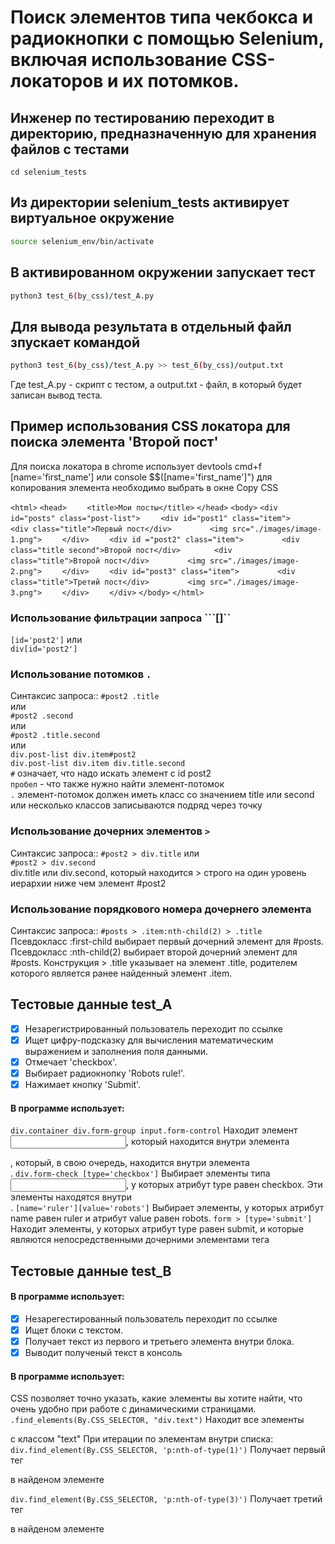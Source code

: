 # Поиск элементов типа чекбокса и радиокнопки с помощью Selenium, включая использование CSS-локаторов и их потомков.

## Инженер по тестированию переходит в директорию, предназначенную для хранения файлов с тестами
```
cd selenium_tests
```
## Из директории selenium_tests активирует виртуальное окружение
```sh
source selenium_env/bin/activate
```
## В активированном окружении запускает тест 
```sh
python3 test_6(by_css)/test_A.py
```
## Для вывода результата в отдельный файл зпускает командой 
```sh
python3 test_6(by_css)/test_A.py >> test_6(by_css)/output.txt
```
Где test_A.py -  скрипт с тестом, а output.txt - файл, в который будет записан вывод теста.


## Пример использования CSS локатора для поиска элемента 'Второй пост'
Для поиска локатора в chrome использует devtools cmd+f [name='first_name'] или console $$([name='first_name']")
для копирования элемента необходимо выбрать в окне Copy CSS


```<html>```
```<head>```
```    <title>Мои посты</title>```
```</head>```
```<body>```
```<div id="posts" class="post-list">```
```    <div id="post1" class="item">```
```        <div class="title">Первый пост</div>```
```        <img src="./images/image-1.png">```
```    </div>```
```    <div id ="post2" class="item">```
```        <div class="title second">Второй пост</div>```
```       <div class="title">Второй пост</div>```
```        <img src="./images/image-2.png">```
```    </div>```
```    <div id="post3" class="item">```
```        <div class="title">Третий пост</div>```
```        <img src="./images/image-3.png">```
```    </div>```
```    </div>```
```</body>```
```</html>```

### Использование фильтрации запроса ```[]``
```[id='post2']```
или\
```div[id='post2']```

### Использование потомков ```.```
Синтаксис запроса::
```#post2 .title```\
или\
```#post2 .second```\
или\
```#post2 .title.second```\
или \
```div.post-list div.item#post2```\
```div.post-list div.item div.title.second```\
```#``` означает, что надо искать элемент с id post2\
```пробел``` - что также нужно найти элемент-потомок\
```.``` элемент-потомок должен иметь класс со значением title или second или несколько классов записываются подряд через точку

### Использование дочерних элементов ```>```
Синтаксис запроса::
```#post2 > div.title```
или\
```#post2 > div.second```\
div.title или div.second, который находится > строго на один уровень иерархии ниже чем элемент #post2

### Использование порядкового номера дочернего элемента
Синтаксис запроса::
```#posts > .item:nth-child(2) > .title```\
Псевдокласс  :first-child выбирает первый дочерний элемент для #posts.
Псевдокласс :nth-child(2) выбирает второй дочерний элемент для #posts.
Конструкция > .title указывает на элемент .title, родителем которого является ранее найденный элемент .item.

## Тестовые данные test_A
- [x] Незарегистрированный пользователь переходит по ссылке 
- [x] Ищет цифру-подсказку для вычисления математическим выражением и заполнения поля данными.
- [x] Отмечает 'checkbox'.
- [x] Выбирает радиокнопку 'Robots rule!'.
- [x] Нажимает кнопку 'Submit'.

#### В программе использует:
```div.container div.form-group input.form-control``` Находит элемент <input>, который находится внутри элемента <div class="form-group">, который, в свою очередь, находится внутри элемента <div class="container">.
```div.form-check [type='checkbox']``` Выбирает элементы типа <input>, у которых атрибут type равен checkbox. Эти элементы находятся внутри <div class="form-check">.
```[name='ruler'][value='robots']``` Выбирает элементы, у которых атрибут name равен ruler и атрибут value равен robots.
```form > [type='submit']``` Находит элементы, у которых атрибут type равен submit, и которые являются непосредственными дочерними элементами тега <form>

## Тестовые данные test_B
#### В программе использует:
- [x] Незарегестированный пользователь переходит по ссылке 
- [x] Ищет блоки с текстом.
- [x] Получает текст из первого и третьего элемента внутри блока.
- [x] Выводит полученый текст в консоль

#### В программе использует:
CSS позволяет точно указать, какие элементы вы хотите найти, что очень удобно при работе с динамическими страницами.
```.find_elements(By.CSS_SELECTOR, "div.text")``` Находит все элементы <div> с классом "text"
При итерации по элементам внутри списка:
```div.find_element(By.CSS_SELECTOR, 'p:nth-of-type(1)')``` Получает первый тег <p> в найденом элементе <div>
```div.find_element(By.CSS_SELECTOR, 'p:nth-of-type(3)')``` Получает третий тег <p> в найденом элементе <div>
